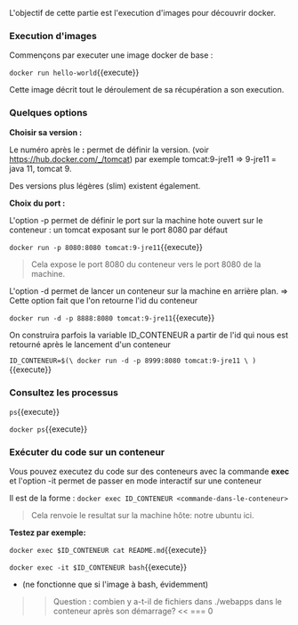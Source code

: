 L'objectif de cette partie est l'execution d'images pour découvrir docker.
### Execution d'images

Commençons par executer une image docker de base : 

`
docker run hello-world
`{{execute}}

Cette image décrit tout le déroulement de sa récupération a son execution.
### Quelques options

**Choisir sa version :** 

Le numéro après le **:** permet de définir la version. (voir https://hub.docker.com/_/tomcat) par exemple tomcat:9-jre11 => 9-jre11 = java 11, tomcat 9.

Des versions plus légères (slim) existent également.

**Choix du port :** 

L'option -p permet de définir le port sur la machine hote ouvert sur le conteneur : un tomcat exposant sur le port 8080 par défaut

`
docker run -p 8080:8080 tomcat:9-jre11
`{{execute}}

> Cela expose le port 8080 du conteneur vers le port 8080 de la machine.

L'option -d permet de lancer un conteneur sur la machine en arrière plan.
=> Cette option fait que l'on retourne l'id du conteneur

`
docker run -d -p 8888:8080 tomcat:9-jre11
`{{execute}}

On construira parfois la variable ID_CONTENEUR a partir de l'id qui nous est retourné après le lancement d'un conteneur

`
ID_CONTENEUR=$(\
docker run -d -p 8999:8080 tomcat:9-jre11 \
)
`{{execute}}

### Consultez les processus

`
ps
`{{execute}}

`
docker ps
`{{execute}}

### Exécuter du code sur un conteneur
Vous pouvez executez du code sur des conteneurs avec la commande **exec**
et l'option -it permet de passer en mode interactif sur une conteneur

Il est de la forme :
`
docker exec ID_CONTENEUR <commande-dans-le-conteneur>
`

> Cela renvoie le resultat sur la machine hôte: notre ubuntu ici.

**Testez par exemple:**

`
docker exec $ID_CONTENEUR cat README.md
`{{execute}}

`
docker exec -it $ID_CONTENEUR bash
`{{execute}}

- (ne fonctionne que si l'image à bash, évidemment)

>> Question : combien y a-t-il de fichiers dans ./webapps dans le conteneur après son démarrage? <<
=== 0

